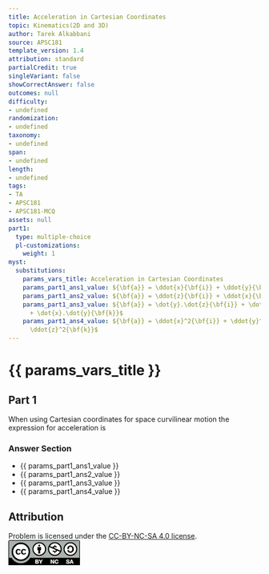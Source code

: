 ```yaml
---
title: Acceleration in Cartesian Coordinates
topic: Kinematics(2D and 3D)
author: Tarek Alkabbani
source: APSC181
template_version: 1.4
attribution: standard
partialCredit: true
singleVariant: false
showCorrectAnswer: false
outcomes: null
difficulty:
- undefined
randomization:
- undefined
taxonomy:
- undefined
span:
- undefined
length:
- undefined
tags:
- TA
- APSC181
- APSC181-MCQ
assets: null
part1:
  type: multiple-choice
  pl-customizations:
    weight: 1
myst:
  substitutions:
    params_vars_title: Acceleration in Cartesian Coordinates
    params_part1_ans1_value: ${\bf{a}} = \ddot{x}{\bf{i}} + \ddot{y}{\bf{j}} + \ddot{z}{\bf{k}}$
    params_part1_ans2_value: ${\bf{a}} = \ddot{z}{\bf{i}} + \ddot{x}{\bf{j}} + \ddot{y}{\bf{k}}$
    params_part1_ans3_value: ${\bf{a}} = \dot{y}.\dot{z}{\bf{i}} + \dot{z}.\dot{x}{\bf{j}}
      + \dot{x}.\dot{y}{\bf{k}}$
    params_part1_ans4_value: ${\bf{a}} = \ddot{x}^2{\bf{i}} + \ddot{y}^2{\bf{j}} +
      \ddot{z}^2{\bf{k}}$
---
```

# {{ params_vars_title }}

## Part 1

When using Cartesian coordinates for space curvilinear motion the expression for acceleration is

### Answer Section

- {{ params_part1_ans1_value }}
- {{ params_part1_ans2_value }}
- {{ params_part1_ans3_value }}
- {{ params_part1_ans4_value }}

## Attribution

Problem is licensed under the [CC-BY-NC-SA 4.0 license](https://creativecommons.org/licenses/by-nc-sa/4.0/).<br> ![The Creative Commons 4.0 license requiring attribution-BY, non-commercial-NC, and share-alike-SA license.](https://raw.githubusercontent.com/firasm/bits/master/by-nc-sa.png)
